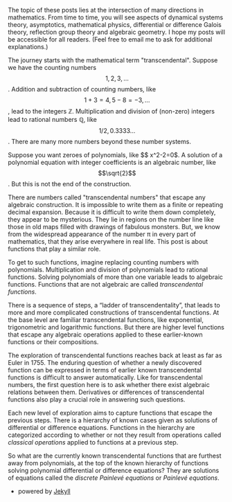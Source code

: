 The topic of these posts lies at the intersection of many directions in mathematics. From time to time, you will see aspects of dynamical systems theory, asymptotics, mathematical physics, 
differential or difference Galois theory, reflection group theory and algebraic geometry. I hope my posts will be accessible for all readers. (Feel free to email me to ask for additional explanations.) 

The journey starts with the mathematical term "transcendental". Suppose we have the counting numbers
$$ 1, 2, 3, \ldots $$.
Addition and subtraction of counting numbers, like  
$$ 1+3=4, 5-8=-3, \ldots $$,
lead to the integers &Zopf;.
Multiplication and division of (non-zero) integers lead to rational numbers &Qopf;, like
$$ 1/2, 0.3333\ldots $$.
There are many more numbers beyond these number systems. 

Suppose you want zeroes of polynomials, like $$ x^2-2=0$. A solution of a polynomial equation with integer coefficients is an algebraic number, like $$\sqrt{2}$$. 
But this is not the end of the construction.

There are numbers called "transcendental numbers" that escape any algebraic construction. It is impossible to write them as a finite or repeating decimal expansion. 
Because it is difficult to write them down completely, they appear to be mysterious. They lie in regions on the number line like those in old maps filled with 
drawings of fabulous monsters. But, we know from the widespread appearance of the number &pi; in every part of mathematics, that they arise everywhere in real life. 
This post is about functions that play a similar role.

To get to such functions, imagine replacing counting numbers with polynomials.  Multiplication and division of polynomials lead to rational functions. 
Solving polynomials of more than one variable leads to algebraic functions. Functions that are not algebraic are called <i>transcendental functions</i>. 

There is a sequence of steps, a &ldquo;ladder of transcendentality&rdquo;,
that leads to more and more complicated constructions of transcendental functions. At the base level are familiar transcendental functions, like exponential, 
trigonometric and logarithmic functions. But there are higher level functions that escape any algebraic operations applied to these earlier-known functions or their compositions.

 The exploration of transcendental functions reaches back at least as far as Euler in 1755. The enduring question of whether a newly 
 discovered function can be expressed in terms of earlier known transcendental functions is difficult to answer automatically. Like for transcendental numbers, 
 the first question here is to ask whether there exist algebraic relations between them. Derivatives or differences of transcendental functions also play a 
 crucial role in answering such questions. 

 Each new level of exploration aims to capture functions that escape the previous steps. There is a hierarchy of known cases given as 
 solutions of differential or difference equations. Functions in the hierarchy are categorized according to whether or not they result from operations called 
 <i>classical operations</i> applied to functions at a previous step.
 
 So what are the currently known transcendental functions that are furthest away from polynomials, at the top of the known hierarchy of functions solving polynomial differential 
 or difference equations? They are solutions of equations
 called the <i>discrete Painlev&eacute; equations</i> or <i>Painlev&eacute; equations</i>.
 
 - powered by [Jekyll](http://jekyllrb.com)
